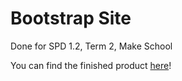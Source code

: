 # Bootstrap Site

Done for SPD 1.2, Term 2, Make School

You can find the finished product [here](https://decostruire.herokuapp.com)!
